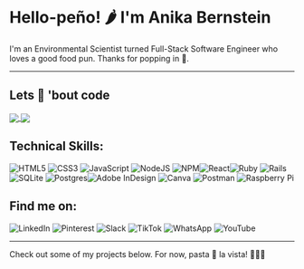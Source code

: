 # Hello-peño! 🌶 I'm Anika Bernstein

I'm an Environmental Scientist turned Full-Stack Software Engineer who loves a good food pun. 
Thanks for popping in 🍿.
<hr/>

## Lets 🌮 'bout code
   
<a href="https://github.com/Anikajb92/Anikajb92">
   <img align="center" src="https://github-readme-stats.vercel.app/api?username=anikajb92&show_icons=true&theme=radical)" />
 </a>
 <a href="https://github.com/Anikajb92/Anikajb92">
   <img align="center" src="https://github-readme-stats.vercel.app/api/top-langs/?username=anikajb92&layout=compact&theme=radical)](https://github.com/anikajb92/github-readme-stats" />
 </a>

## Technical Skills: 

![HTML5](https://img.shields.io/badge/html5-%23E34F26.svg?style=for-the-badge&logo=html5&logoColor=white) ![CSS3](https://img.shields.io/badge/css3-%231572B6.svg?style=for-the-badge&logo=css3&logoColor=white) ![JavaScript](https://img.shields.io/badge/javascript-%23323330.svg?style=for-the-badge&logo=javascript&logoColor=%23F7DF1E) ![NodeJS](https://img.shields.io/badge/node.js-6DA55F?style=for-the-badge&logo=node.js&logoColor=white) ![NPM](https://img.shields.io/badge/NPM-%23000000.svg?style=for-the-badge&logo=npm&logoColor=white)![React](https://img.shields.io/badge/react-%2320232a.svg?style=for-the-badge&logo=react&logoColor=%2361DAFB)![Ruby](https://img.shields.io/badge/ruby-%23CC342D.svg?style=for-the-badge&logo=ruby&logoColor=white) ![Rails](https://img.shields.io/badge/rails-%23CC0000.svg?style=for-the-badge&logo=ruby-on-rails&logoColor=white)![SQLite](https://img.shields.io/badge/sqlite-%2307405e.svg?style=for-the-badge&logo=sqlite&logoColor=white) ![Postgres](https://img.shields.io/badge/postgres-%23316192.svg?style=for-the-badge&logo=postgresql&logoColor=white)![Adobe InDesign](https://img.shields.io/badge/Adobe%20InDesign-49021F?style=for-the-badge&logo=adobeindesign&logoColor=white) ![Canva](https://img.shields.io/badge/Canva-%2300C4CC.svg?style=for-the-badge&logo=Canva&logoColor=white) ![Postman](https://img.shields.io/badge/Postman-FF6C37?style=for-the-badge&logo=postman&logoColor=white) ![Raspberry Pi](https://img.shields.io/badge/-RaspberryPi-C51A4A?style=for-the-badge&logo=Raspberry-Pi)

## Find me on:
![LinkedIn](https://img.shields.io/badge/linkedin-%230077B5.svg?style=for-the-badge&logo=linkedin&logoColor=white) ![Pinterest](https://img.shields.io/badge/<anikajb92>-%23E60023.svg?style=for-the-badge&logo=Pinterest&logoColor=white) ![Slack](https://img.shields.io/badge/Slack-4A154B?style=for-the-badge&logo=slack&logoColor=white) ![TikTok](https://img.shields.io/badge/<handle>-%23000000.svg?style=for-the-badge&logo=TikTok&logoColor=white) ![WhatsApp](https://img.shields.io/badge/WhatsApp-25D366?style=for-the-badge&logo=whatsapp&logoColor=white) ![YouTube](https://img.shields.io/badge/<AnikaBernstein>-%23FF0000.svg?style=for-the-badge&logo=YouTube&logoColor=white)
<hr/>
Check out some of my projects below. For now, pasta 🍝 la vista! 👩🏼‍💻

<!-- Here are some ideas to get you started:

- 🔭 I prefer VSCode ![Visual Studio Code](https://img.shields.io/badge/Visual%20Studio%20Code-0078d7.svg?style=for-the-badge&logo=visual-studio-code&logoColor=white) but often find inspiration from CodePen ![CodePen](https://img.shields.io/badge/CodePen-white?style=for-the-badge&logo=codepen&logoColor=black)
- 🌱 I’m currently learning ...
- 👯 I’m looking to collaborate on ...
- 🤔 I’m looking for help with ...
- 💬 Ask me about ...
- 📫 How to reach me: ...
- 😄 Pronouns: ...
- ⚡ One of my hot takes: I prefer ![Apple Music](https://img.shields.io/badge/Apple_Music-9933CC?style=for-the-badge&logo=apple-music&logoColor=white) over ![Spotify](https://img.shields.io/badge/Spotify-1ED760?style=for-the-badge&logo=spotify&logoColor=white)
 -->
